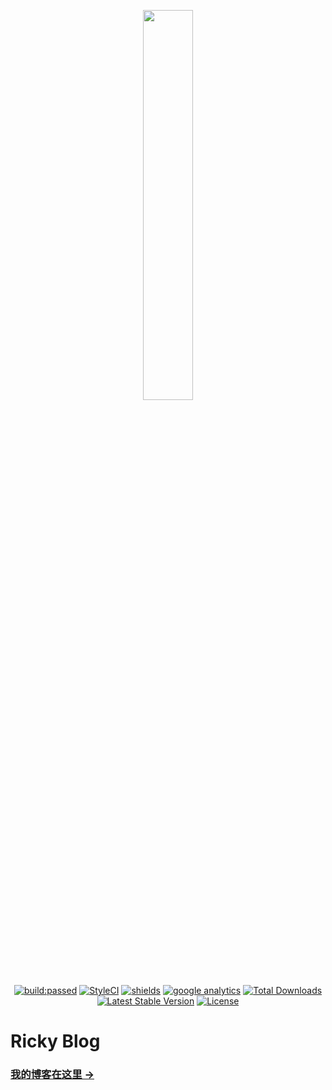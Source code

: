 <p align="center">
<img width="40%" src="https://huasx.github.io/img/ico.png">
<br>
<a href="https://travis-ci.org/huasx/huasx.github.io"><img src="https://travis-ci.org/huasx/huasx.github.io.svg?branch=master" alt="build:passed"></a>
<a href="https://github.styleci.io/repos/182781763"><img src="https://github.styleci.io/repos/182781763/shield?branch=master" alt="StyleCI"></a>
<a href="https://huasx.github.io"><img src="https://img.shields.io/badge/Ricky-blog-blueviolet.svg" alt="shields"></a>
<a href="https://github.com/huasx"><img src="https://ga-beacon.appspot.com/UA-119889043-1/welcome-page" alt="google analytics"></a>
<a href="https://packagist.org/packages/huasx/blog"><img src="https://poser.pugx.org/huasx/blog/downloads" alt="Total Downloads"></a>
<a href="https://packagist.org/packages/huasx/blog"><img src="https://poser.pugx.org/huasx/blog/v/stable" alt="Latest Stable Version"></a>
<a href="https://packagist.org/packages/huasx/blog"><img src="https://poser.pugx.org/huasx/blog/license.svg" alt="License"></a>
</p>

# Ricky Blog

### [我的博客在这里 &rarr;](https://huasx.github.io)